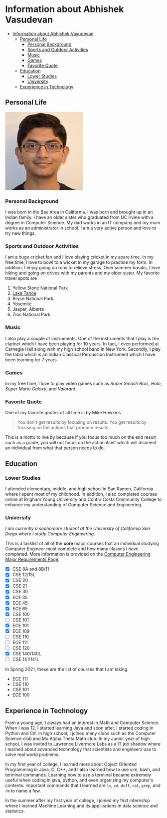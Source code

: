 # Information about Abhishek Vasudevan



- [Information about Abhishek Vasudevan](#information-about-abhishek-vasudevan)
  - [Personal Life](#personal-life)
    - [Personal Background](#personal-background)
    - [Sports and Outdoor Activities](#sports-and-outdoor-activities)
    - [Music](#music)
    - [Games](#games)
    - [Favorite Quote](#favorite-quote)
  - [Education](#education)
    - [Lower Studies](#lower-studies)
    - [University](#university)
  - [Experience in Technology](#experience-in-technology)

## Personal Life

<img src="Images/Screen%20Shot%202021-04-02%20at%2010.46.28%20PM.png" width="250" height="250">

### Personal Background
I was born in the Bay Area in California. I was born and brought up in an Indian family. I have an older sister who graduated from UC Irvine with a degree in Computer Science. My dad works in an IT company and my mom works as an administrator in school. I am a very active person and love to try new things.

### Sports and Outdoor Activities
I am a huge cricket fan and I love playing cricket in my spare time. In my free time, I love to bowl to a wicket in my garage to practice my form. In addition, I enjoy going on runs to relieve stress. Over summer breaks, I love hiking and going on drives with my parents and my older sister. My favorite travel spots are 

1. Yellow Stone National Park
2. [Lake Tahoe]("../Images/IMG_0146.jpg")
3. Bryce National Park
4. Yosemite
5. Jasper, Alberta
6. Zion National Park

### Music

I also play a couple of instruments. One of the instruments that I play is the clarinet which I have been playing for 10 years. In fact, I even performed at Carnegie Hall along with my high school band in New York. Secondly, I play the tabla which is an Indian Classical Percussion Instrument which I have been learning for 7 years.

### Games
In my free time, I love to play video games such as *Super Smash Bros*, *Halo*, *Super Mario Galaxy*, and *Valorant*.

### Favorite Quote
One of my favorite quotes of all time is by Mike Hawkins
> You don't get results by focusing on results. You get results by focusing on the actions that produce results.

This is a motto to live by because if you focus too much on the end result such as a grade, you will not focus on the action itself which will disorient an individual from what that person needs to do.


## Education
### Lower Studies
I attended elementary, middle, and high school in San Ramon, California where I spent most of my childhood. In addition, I also completed courses online at Brigham Young University and Contra Costa Community College to enhance my understanding of Computer Science and Engineering.

### University
*I am currently a sophomore student at the University of California San Diego where I study Computer Engineering.* 

This is a tasklist of all of the **core** major courses that an individual studying Computer Engineer must complete and how many classes I have completed. More information is provided on the [Computer Engineering Major Requirements Page](https://ece.ucsd.edu/undergraduate/undergraduate-programs/computer-engineering-major).

- [x] CSE 8A and 8B/11
- [x] CSE 12/15L
- [x] CSE 20
- [x] CSE 21
- [x] CSE 30
- [x] ECE 35
- [x] ECE 45
- [x] ECE 65
- [x] CSE 100
- [ ] CSE 101 
- [x] ECE 101
- [x] ECE 109
- [ ] CSE 110 
- [ ] ECE 111 
- [ ] CSE 120
- [x] CSE 140/140L
- [ ] CSE 141/141L

In Spring 2021, these are the list of courses that I am taking:
- ECE 111
- CSE 110
- CSE 101
- ECE 100

## Experience in Technology
From a young age, I always had an interest in Math and Computer Science. When I was 12, I started learning Java and soon after, I started coding in Python and C#. In high school, I joined many clubs such as the Computer Science club and Mu Alpha Theta Math club. In my Junior year of high school, I was invited to Lawrence Livermore Labs as a IT job shadow where I learned about advanced technology that scientists and engineers use to solve real world problems.

In my first year of college, I learned more about Object Oriented Programming in Java, C, C++, and I also learned how to use vim, bash, and terminal commands. Learning how to use a terminal became extremely useful when coding in java, python, and even organizing my computer's contents. Important commands that I learned are `ls`, `cd`, `diff`, `cat`, `grep`, and `rm` to name a few.

In the summer after my first year of college, I joined my first internship where I learned Machine Learning and its applications in data science and statistics. 


